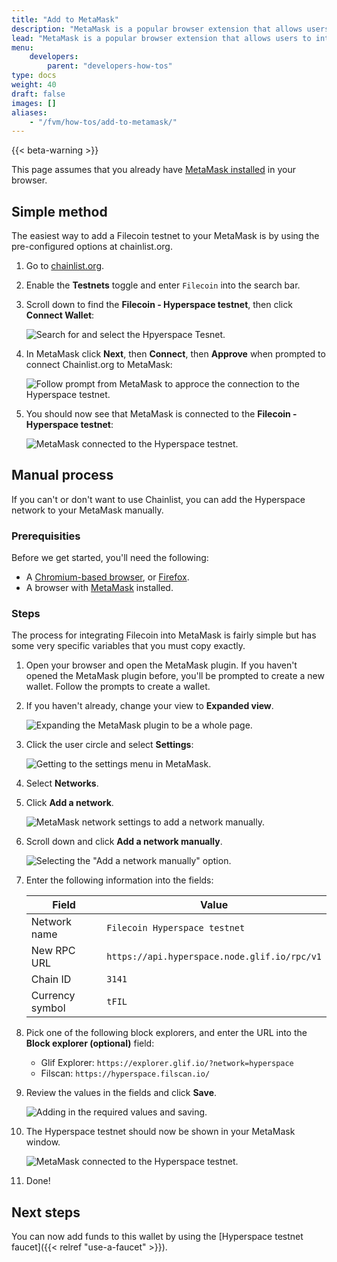 ```yaml
---
title: "Add to MetaMask"
description: "MetaMask is a popular browser extension that allows users to interact with blockchain applications. This guide shows you how to integrate FIL into MetaMask using the Hyperspace testnet."
lead: "MetaMask is a popular browser extension that allows users to interact with blockchain applications. This guide shows you how to integrate FIL into MetaMask using the Hyperspace testnet."
menu:
    developers:
        parent: "developers-how-tos"
type: docs
weight: 40
draft: false
images: []
aliases:
    - "/fvm/how-tos/add-to-metamask/"
---
```


{{< beta-warning >}}

This page assumes that you already have [MetaMask installed](https://metamask.io/) in your browser.

## Simple method

The easiest way to add a Filecoin testnet to your MetaMask is by using the pre-configured options at chainlist.org.

1. Go to [chainlist.org](https://chainlist.org/).
1. Enable the **Testnets** toggle and enter `Filecoin` into the search bar.
1. Scroll down to find the **Filecoin - Hyperspace testnet**, then click **Connect Wallet**:

    ![Search for and select the Hpyerspace Tesnet.](chainlist-select-testnet.png)

1. In MetaMask click **Next**, then **Connect**, then **Approve** when prompted to connect Chainlist.org to MetaMask:

    ![Follow prompt from MetaMask to approce the connection to the Hyperspace testnet.](connect-with-metamask-approve.png)

2. You should now see that MetaMask is connected to the **Filecoin - Hyperspace testnet**:

    ![MetaMask connected to the Hyperspace testnet.](metamask-connected-to-hyperspace.png)

## Manual process

If you can't or don't want to use Chainlist, you can add the Hyperspace network to your MetaMask manually.

### Prerequisities

Before we get started, you'll need the following:

- A [Chromium-based browser](https://en.wikipedia.org/wiki/Chromium_web_browser#Browsers_based_on_Chromium), or [Firefox](https://www.mozilla.org/en-CA/firefox/products/).
- A browser with [MetaMask](https://metamask.io/) installed.

### Steps

The process for integrating Filecoin into MetaMask is fairly simple but has some very specific variables that you must copy exactly.

1. Open your browser and open the MetaMask plugin. If you haven't opened the MetaMask plugin before, you'll be prompted to create a new wallet. Follow the prompts to create a wallet.
1. If you haven't already, change your view to **Expanded view**.

    ![Expanding the MetaMask plugin to be a whole page.](metamask-expanded-view.png)

2. Click the user circle and select **Settings**:

    ![Getting to the settings menu in MetaMask.](metamask-user-settings.png)

3. Select **Networks**.
4. Click **Add a network**.

    ![MetaMask network settings to add a network manually.](metamask-network-settings.png)

5. Scroll down and click **Add a network manually**.

    ![Selecting the "Add a network manually" option.](selecting-add-a-network-manually.png)

6. Enter the following information into the fields:

    | Field | Value |
    | --- | --- |
    | Network name | `Filecoin Hyperspace testnet` |
    | New RPC URL | `https://api.hyperspace.node.glif.io/rpc/v1` |
    | Chain ID | `3141` |
    | Currency symbol | `tFIL` |

7. Pick one of the following block explorers, and enter the URL into the **Block explorer (optional)** field:

    - Glif Explorer: `https://explorer.glif.io/?network=hyperspace`
    - Filscan: `https://hyperspace.filscan.io/`

8. Review the values in the fields and click **Save**.

    ![Adding in the required values and saving.](fill-in-the-fields-and-save.png)

9.  The Hyperspace testnet should now be shown in your MetaMask window.

    ![MetaMask connected to the Hyperspace testnet.](metamask-connected-to-hyperspace.png)

10. Done!

## Next steps

You can now add funds to this wallet by using the [Hyperspace testnet faucet]({{< relref "use-a-faucet" >}}).
